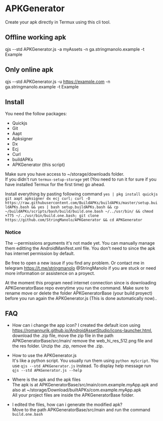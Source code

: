 # APKGenerator
Create your apk directly in Termux using this cli tool.

## Offline working apk
qjs --std APKGenerator.js -a myAssets -n ga.stringmanolo.example -t Example 
## Only online apk 
qjs --std APKGenerator.js -u https://example.com -n ga.stringmanolo.example -t Example

## Install
You need the follow packages:
+ Quickjs
+ Git
+ Aapt
+ Apksigner
+ Dx
+ Ecj
+ Curl
+ buildAPKs
+ APKGenerator (this script)

Make sure you have access to ~/storage/downloads folder.  
If you didn't run ```termux-setup-storage``` yet (You need to run it for sure if you have installed Termux for the first time) go ahead. 

Install everything by pasting following command ```yes | pkg install quickjs git aapt apksigner dx ecj curl; curl -O https://raw.githubusercontent.com/BuildAPKs/buildAPKs/master/setup.buildAPKs.bash && yes | bash setup.buildAPKs.bash && cp ~/buildAPKs/scripts/bash/build/build.one.bash ~/../usr/bin/ && chmod +775 ~/../usr/bin/build.one.bash; git clone https://github.com/StringManolo/APKGenerator && cd APKGenerator```  

### Notice
The --permissions arguments it's not made yet. You can manually manage them editting the AndroidManifest.xml file. You don't need to since the apk has internet permission by default.  

Be free to open a new issue if you find any problem. Or contact me in telegram https://t.me/stringmanolo @StringManolo if you are stuck or need more information or assistence on a proyect.

At the moment this program need internet connection since is downloading APKGeneratorBase repo everytime you run the command. Make sure to rename move or delete the folder APKGeneratorBase (your build proyect) before you run again the APKGenerator.js (This is done automatically now)..

## FAQ
+ How can i change the app icon?
I created the default icon using https://romannurik.github.io/AndroidAssetStudio/icons-launcher.html, download the .zip file, move the zip file in the path APKGeneratorBase/src/main/ remove the web_hi_res_512.png file and the res folder. Unzip the .zip, remove the .zip.

+ How to use the APKGenerator.js  
It's like a python script. You usually run them using ```python myScript```. You use ```qjs --std APKGenerator.js``` instead. To display help message run ```qjs --std APKGenerator.js --help```

+ Where is the apk and the apk files  
The apk is at APKGeneratorBase/src/main/com.example.myApp.apk and also at ~/storage/Download/builtAPKs/com.example.myApp.apk  
All your project files are inside the APKGeneratorBase folder.

+ I edited the files, how can i generate the modified apk?  
Move to the path APKGeneratorBase/src/main and run the command ```build.one.bash```
